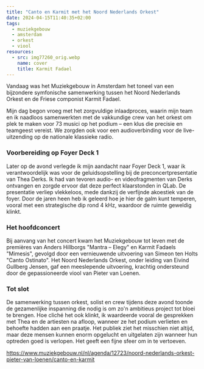 ```yaml
---
title: "Canto en Karmit met het Noord Nederlands Orkest"
date: 2024-04-15T11:40:35+02:00
tags:
  - muziekgebouw
  - amsterdam
  - orkest
  - viool
resources:
  - src: img77260_orig.webp
    name: cover
    title: Karmit Fadael
---
```

Vandaag was het Muziekgebouw in Amsterdam het toneel van een bijzondere symfonische samenwerking tussen het Noord Nederlands Orkest en de Friese componist Karmit Fadael.
<!--more-->
Mijn dag begon vroeg met het zorgvuldige inlaadproces, waarin mijn team en ik naadloos samenwerkten met de vakkundige crew van het orkest om plek te maken voor 73 musici op het podium – een klus die precisie en teamgeest vereist. We zorgden ook voor een audioverbinding voor de live-uitzending op de nationale klassieke radio.

### Voorbereiding op Foyer Deck 1

Later op de avond verlegde ik mijn aandacht naar Foyer Deck 1, waar ik verantwoordelijk was voor de geluidsopstelling bij de preconcertpresentatie van Thea Derks. Ik had van tevoren audio- en videofragmenten van Derks ontvangen en zorgde ervoor dat deze perfect klaarstonden in QLab. De presentatie verliep vlekkeloos, mede dankzij de verfijnde akoestiek van de foyer. Door de jaren heen heb ik geleerd hoe je hier de galm kunt temperen, vooral met een strategische dip rond 4 kHz, waardoor de ruimte geweldig klinkt.

### Het hoofdconcert

Bij aanvang van het concert kwam het Muziekgebouw tot leven met de premières van Anders Hillborgs "Mantra – Elegy" en Karmit Fadaels "Mimesis", gevolgd door een vernieuwende uitvoering van Simeon ten Holts "Canto Ostinato". Het Noord Nederlands Orkest, onder leiding van Eivind Gullberg Jensen, gaf een meeslepende uitvoering, krachtig ondersteund door de gepassioneerde viool van Pieter van Loenen.

### Tot slot

De samenwerking tussen orkest, solist en crew tijdens deze avond toonde de gezamenlijke inspanning die nodig is om zo'n ambitieus project tot bloei te brengen. Hoe cliché het ook klinkt, ik waardeerde vooral de gesprekken met Thea en de artiesten na afloop, wanneer ze het podium verlieten en behoefte hadden aan een praatje. Het publiek ziet het misschien niet altijd, maar deze mensen kunnen enorm opgelucht en uitgelaten zijn wanneer hun optreden goed is verlopen. Het geeft een fijne sfeer om in te vertoeven.

<https://www.muziekgebouw.nl/nl/agenda/12723/noord-nederlands-orkest-pieter-van-loenen/canto-en-karmit>